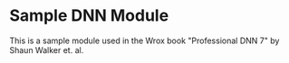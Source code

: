 # Sample DNN Module

This is a  sample module used in the Wrox book "Professional DNN 7" by Shaun Walker et. al.

